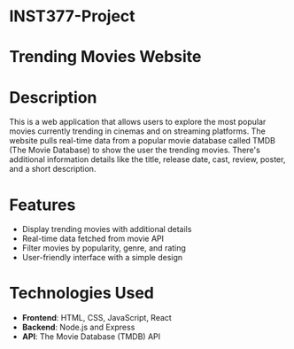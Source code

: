 # INST377-Project

# Trending Movies Website

# Description

This is a web application that allows users to explore the most popular movies currently trending in cinemas and on streaming platforms. The website pulls real-time data from a popular movie database called TMDB (The Movie Database) to show the user the trending movies. There's additional information details like the title, release date, cast, review, poster, and a short description.

# Features
- Display trending movies with additional details
- Real-time data fetched from movie API
- Filter movies by popularity, genre, and rating
- User-friendly interface with a simple design


# Technologies Used
- **Frontend**: HTML, CSS, JavaScript, React
- **Backend**: Node.js and Express 
- **API**: The Movie Database (TMDB) API